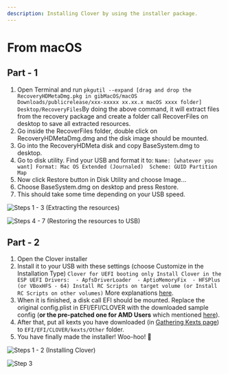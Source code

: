 ```yaml
---
description: Installing Clover by using the installer package.
---
```


# From macOS

## Part - 1

1. Open Terminal and run `pkgutil --expand [drag and drop the RecoveryHDMetaDmg.pkg in gibMacOS/macOS Downloads/publicrelease/xxx-xxxxx xx.xx.x macOS xxxx folder] Desktop/RecoveryFiles`By doing the above command, it will extract files from the recovery package and create a folder call RecoverFiles on desktop to save all extracted resources. 
2. Go inside the RecoverFiles folder, double click on RecoveryHDMetaDmg.dmg and the disk image should be mounted.
3. Go into the RecoveryHDMeta disk and copy BaseSystem.dmg to desktop.
4. Go to disk utility. Find your USB and format it to:  `Name: [whatever you want] Format: Mac OS Extended (Journaled)  Scheme: GUID Partition Map`
5. Now click Restore button in Disk Utility and choose Image...
6. Choose BaseSystem.dmg on desktop and press Restore.
7. This should take some time depending on your USB speed.

![Steps 1 - 3 \(Extracting the resources\)](../../.gitbook/assets/extract-resources-files.gif)

![Steps 4 - 7 \(Restoring the resources to USB\)](../../.gitbook/assets/restoring-to-usb.gif)

## Part - 2

1. Open the Clover installer
2. Install it to your USB with these settings \(choose Customize in the Installation Type\) `Clover for UEFI booting only Install Clover in the ESP UEFI Drivers:  - ApfsDriverLoader  - AptioMemoryFix  - HFSPlus (or VBoxHFS - 64) Install RC Scripts on target volume (or Install RC Scripts on other volumes)` More explanations [here](https://hackintosh.gitbook.io/-r-hackintosh-vanilla-desktop-guide/clover-setup).
3. When it is finished, a disk call EFI should be mounted. Replace the original config.plist in EFI/EFI/CLOVER with the downloaded sample config \(**or the pre-patched one for AMD Users** which mentioned [here](../get-started/untitled/amd-clover-config.plist.md)\).
4. After that, put all kexts you have downloaded \(in [Gathering Kexts page](../get-started/untitled/gathering-kexts.md)\) to `EFI/EFI/CLOVER/kexts/Other` folder.
5. You have finally made the installer! Woo-hoo! 🥳 

![Steps 1 - 2 \(Installing Clover\)](../../.gitbook/assets/installing-clover.gif)

![Step 3](../../.gitbook/assets/copying-config.gif)

